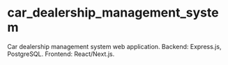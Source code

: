 # car_dealership_management_system
Car dealership management system web application. Backend: Express.js, PostgreSQL. Frontend: React/Next.js.
